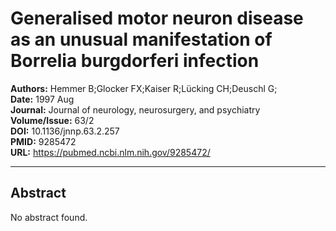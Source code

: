 # Generalised motor neuron disease as an unusual manifestation of Borrelia burgdorferi infection

**Authors:** Hemmer B;Glocker FX;Kaiser R;Lücking CH;Deuschl G;  
**Date:** 1997 Aug  
**Journal:** Journal of neurology, neurosurgery, and psychiatry  
**Volume/Issue:** 63/2  
**DOI:** 10.1136/jnnp.63.2.257  
**PMID:** 9285472  
**URL:** https://pubmed.ncbi.nlm.nih.gov/9285472/

---

## Abstract

No abstract found.
